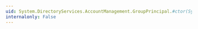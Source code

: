 ```yaml
---
uid: System.DirectoryServices.AccountManagement.GroupPrincipal.#ctor(System.DirectoryServices.AccountManagement.PrincipalContext)
internalonly: False
---
```

